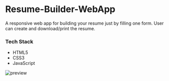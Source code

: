 # Resume-Builder-WebApp
A responsive web app for building your resume just by filling one form.
User can create and download/print the resume.

### Tech Stack
- HTML5
- CSS3
- JavaScript


![preview](https://user-images.githubusercontent.com/88632352/169235110-f13efd74-6c6b-4889-ab45-82598bc2ffff.png)
